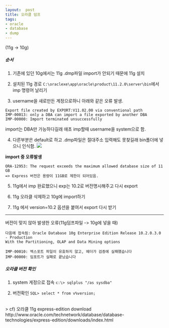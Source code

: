 ```yaml
---
layout:  post
title: 오라클 덤프
tags:
- oracle
- database
- dump
---
```


(11g -> 10g)

##### 순서
1. 기존에 있던 10g에서는 11g .dmp파일 import가 안되기 때문에 11g 설치

2. 설치된 11g 경로 `C:\oraclexe\app\oracle\product\11.2.0\server\bin`에서 imp 명령어 날리기

3. username을 새로만든 계정으로하니 아래와 같은 오류 발생.
```
Export file created by EXPORT:V11.02.00 via conventional path
IMP-00013: only a DBA can import a file exported by another DBA
IMP-00000: Import terminated unsuccessfully
```
import는 DBA만 가능하다길래 애초 imp할때 username을 system으로 함.

4. 다른부분은 default로 하고 .dmp파일은 절대주소 입력해도 못찾길래 bin폴더에 넣으니 인식함.
[![](/assets/img/import1.png)](/assets/img/import1.png)

**import 중 오류발생**
```
ORA-12953: The request exceeds the maximum allowed database size of 11 GB
=> Express 버전은 용량이 11GB로 제한이 되어있음.
```

5. 11g에서 imp 완료했으니 exp는 10.2로 버전명시해주고 다시 export

6. 11g 오라클 삭제하고 10g에 import하기

7. 11g 에서 version=10.2 옵션을 붙여서 export 다시 받기


---

버전이 맞지 않아 발생한 오류(11g덤프파일 -> 10g에 넣을 때)
```
다음에 접속됨: Oracle Database 10g Enterprise Edition Release 10.2.0.3.0 - Production
With the Partitioning, OLAP and Data Mining options

IMP-00010: 엑스포트 파일이 유효하지 않고, 헤더가 검증에 실패했습니다
IMP-00000: 임포트가 실패로 끝났습니다
```

##### 오라클 버전 확인
1) system 게정으로 접속
`c:\> sqlplus "/as sysdba" `

2) 버전확인
`SQL> select * from v%version;`

<br>
> cf) 오라클 11g express-edition download
http://www.oracle.com/technetwork/database/database-technologies/express-edition/downloads/index.html